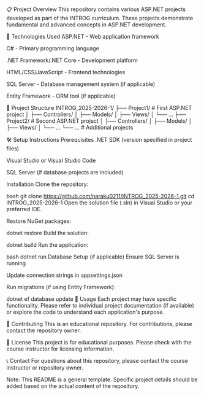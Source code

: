 📋 Project Overview
This repository contains various ASP.NET projects developed as part of the INTROG curriculum. These projects demonstrate fundamental and advanced concepts in ASP.NET development.

🚀 Technologies Used
ASP.NET - Web application framework

C# - Primary programming language

.NET Framework/.NET Core - Development platform

HTML/CSS/JavaScript - Frontend technologies

SQL Server - Database management system (if applicable)

Entity Framework - ORM tool (if applicable)

📁 Project Structure
INTROG_2025-2026-1/
├── Project1/          # First ASP.NET project
│   ├── Controllers/
│   ├── Models/
│   ├── Views/
│   └── ...
├── Project2/          # Second ASP.NET project
│   ├── Controllers/
│   ├── Models/
│   ├── Views/
│   └── ...
└── ...               # Additional projects


🛠️ Setup Instructions
Prerequisites
.NET SDK (version specified in project files)

Visual Studio or Visual Studio Code

SQL Server (if database projects are included)

Installation
Clone the repository:

bash
git clone https://github.com/naraku0211/INTROG_2025-2026-1.git
cd INTROG_2025-2026-1
Open the solution file (.sln) in Visual Studio or your preferred IDE.

Restore NuGet packages:

dotnet restore
Build the solution:

dotnet build
Run the application:

bash
dotnet run
Database Setup (if applicable)
Ensure SQL Server is running

Update connection strings in appsettings.json

Run migrations (if using Entity Framework):

dotnet ef database update
📖 Usage
Each project may have specific functionality. Please refer to individual project documentation (if available) or explore the code to understand each application's purpose.

🤝 Contributing
This is an educational repository. For contributions, please contact the repository owner.

📝 License
This project is for educational purposes. Please check with the course instructor for licensing information.

📞 Contact
For questions about this repository, please contact the course instructor or repository owner.

Note: This README is a general template. Specific project details should be added based on the actual content of the repository.
